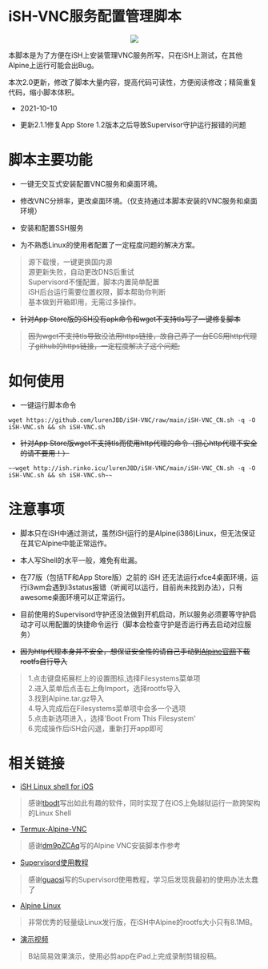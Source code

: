 # iSH-VNC服务配置管理脚本
<p align="center">
<a href="https://ish.app">
<img src="https://user-images.githubusercontent.com/31967654/100516312-f1c91800-31bd-11eb-8beb-c485c84c157a.png">
</a>
</p>

本脚本是为了方便在iSH上安装管理VNC服务所写，只在iSH上测试，在其他Alpine上运行可能会出Bug。

本次2.0更新，修改了脚本大量内容，提高代码可读性，方便阅读修改；精简重复代码，缩小脚本体积。

* 2021-10-10
- 更新2.1.1修复App Store 1.2版本之后导致Supervisor守护运行报错的问题

# 脚本主要功能 

- 一键无交互式安装配置VNC服务和桌面环境。

- 修改VNC分辨率，更改桌面环境。（仅支持通过本脚本安装的VNC服务和桌面环境）

- 安装和配置SSH服务

- 为不熟悉Linux的使用者配置了一定程度问题的解决方案。

> 源下载慢，一键更换国内源<br/>
> 源更新失败，自动更改DNS后重试<br/>
> Supervisord不懂配置，脚本内置简单配置<br/>
> iSH后台运行需要位置权限，脚本帮助你判断<br/>
> 基本做到开箱即用，无需过多操作。

- ~~针对App Store版的iSH没有apk命令和wget不支持tls写了一键修复脚本~~

> ~~因为wget不支持tls导致没法用https链接，故自己弄了一台ECS用http代理了github的https链接，一定程度解决了这个问题;~~

# 如何使用

* 一键运行脚本命令

`wget https://github.com/lurenJBD/iSH-VNC/raw/main/iSH-VNC_CN.sh -q -O iSH-VNC.sh && sh iSH-VNC.sh `

* ~~针对App Store版wget不支持tls而使用http代理的命令（担心http代理不安全的请不要用！）~~

`~~wget http://ish.rinko.icu/lurenJBD/iSH-VNC/main/iSH-VNC_CN.sh -q -O iSH-VNC.sh && sh iSH-VNC.sh~~ `

# 注意事项

- 脚本只在iSH中通过测试，虽然iSH运行的是Alpine(i386)Linux，但无法保证在其它Alpine中能正常运作。

- 本人写Shell的水平一般，难免有纰漏。

- 在77版（包括TF和App Store版）之前的 iSH 还无法运行xfce4桌面环境，运行i3wm会遇到i3status报错（听闻可以运行，目前尚未找到办法），只有awesome桌面环境可以正常运行。

- 目前使用的Supervisord守护还没法做到开机启动，所以服务必须要等守护启动才可以用配置的快捷命令运行（脚本会检查守护是否运行再去启动对应服务）

- ~~因为http代理本身并不安全，想保证安全性的请自己手动到[Alpine官网](http://dl-cdn.alpinelinux.org/alpine)下载rootfs自行导入~~

> 1.点击键盘拓展栏上的设置图标,选择Filesystems菜单项<br/>
> 2.进入菜单后点击右上角Import，选择rootfs导入<br/>
> 3.找到Alpine.tar.gz导入<br/>
> 4.导入完成后在Filesystems菜单项中会多一个选项<br/>
> 5.点击新选项进入，选择'Boot From This Filesystem'<br/>
> 6.完成操作后iSH会闪退，重新打开app即可

# 相关链接

* [iSH Linux shell for iOS](https://github.com/ish-app/ish)
>感谢[tbodt](https://github.com/tbodt)写出如此有趣的软件，同时实现了在iOS上免越狱运行一款跨架构的Linux Shell

* [Termux-Alpine-VNC](https://github.com/dm9pZCAq/TermuxAlpineVNC)
>感谢[dm9pZCAq](https://github.com/dm9pZCAq)写的Alpine VNC安装脚本作参考

* [Supervisord使用教程](https://www.guaosi.com/2019/02/25/install-and-use-supervisor/)
>感谢[guaosi](https://www.guaosi.com/)写的Supervisord使用教程，学习后发现我最初的使用办法太蠢了

* [Alpine Linux](https://alpinelinux.org)
>非常优秀的轻量级Linux发行版，在iSH中Alpine的rootfs大小只有8.1MB。

* [演示视频](https://b23.tv/YYaNXG)
>B站简易效果演示，使用必剪app在iPad上完成录制剪辑投稿。

